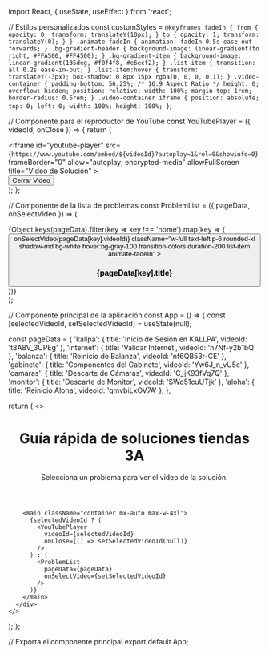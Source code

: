 import React, { useState, useEffect } from 'react';

// Estilos personalizados
const customStyles = `
  @keyframes fadeIn {
    from { opacity: 0; transform: translateY(10px); }
    to { opacity: 1; transform: translateY(0); }
  }
  .animate-fadeIn {
    animation: fadeIn 0.5s ease-out forwards;
  }
  .bg-gradient-header {
    background-image: linear-gradient(to right, #FFA500, #FF4500);
  }
  .bg-gradient-item {
    background-image: linear-gradient(135deg, #f0f4f8, #e6ecf2);
  }
  .list-item {
    transition: all 0.2s ease-in-out;
  }
  .list-item:hover {
    transform: translateY(-3px);
    box-shadow: 0 8px 15px rgba(0, 0, 0, 0.1);
  }
  .video-container {
    padding-bottom: 56.25%; /* 16:9 Aspect Ratio */
    height: 0;
    overflow: hidden;
    position: relative;
    width: 100%;
    margin-top: 1rem;
    border-radius: 0.5rem;
  }
  .video-container iframe {
    position: absolute;
    top: 0;
    left: 0;
    width: 100%;
    height: 100%;
  }
`;

// Componente para el reproductor de YouTube
const YouTubePlayer = ({ videoId, onClose }) => {
  return (
    <div className="w-full">
      <div className="video-container shadow-xl">
        <iframe
          id="youtube-player"
          src={`https://www.youtube.com/embed/${videoId}?autoplay=1&rel=0&showinfo=0`}
          frameBorder="0"
          allow="autoplay; encrypted-media"
          allowFullScreen
          title="Video de Solución"
        ></iframe>
      </div>
      <button
        onClick={onClose}
        className="mt-4 w-full bg-red-600 text-white py-3 rounded-lg font-bold hover:bg-red-700 transition-colors duration-200 shadow-md transform hover:scale-105"
      >
        Cerrar Video
      </button>
    </div>
  );
};

// Componente de la lista de problemas
const ProblemList = ({ pageData, onSelectVideo }) => (
  <div className="grid grid-cols-1 md:grid-cols-2 gap-6 p-6">
    {Object.keys(pageData).filter(key => key !== 'home').map(key => (
      <button
        key={key}
        onClick={() => onSelectVideo(pageData[key].videoId)}
        className="w-full text-left p-6 rounded-xl shadow-md bg-white hover:bg-gray-100 transition-colors duration-200 list-item animate-fadeIn"
      >
        <h3 className="text-lg font-semibold text-gray-800">{pageData[key].title}</h3>
      </button>
    ))}
  </div>
);

// Componente principal de la aplicación
const App = () => {
  const [selectedVideoId, setSelectedVideoId] = useState(null);

  const pageData = {
    'kallpa': {
      title: 'Inicio de Sesión en KALLPA',
      videoId: 't8A8V_3UPEg'
    },
    'internet': {
      title: 'Validar Internet',
      videoId: 'h7Nf-y2b1bQ'
    },
    'balanza': {
      title: 'Reinicio de Balanza',
      videoId: 'nf6QB53r-CE'
    },
    'gabinete': {
      title: 'Componentes del Gabinete',
      videoId: 'Yw6J_n_vU5c'
    },
    'camaras': {
      title: 'Descarte de Cámaras',
      videoId: 'C_jK93fVq7Q'
    },
    'monitor': {
      title: 'Descarte de Monitor',
      videoId: 'SWd51cuUTjk'
    },
    'aloha': {
      title: 'Reinicio Aloha',
      videoId: 'qmvbiLxOV7A'
    },
  };

  return (
    <>
      <style>{customStyles}</style>
      <div className="min-h-screen bg-gray-100 font-sans p-4">
        <header className="text-center py-8 bg-white rounded-xl shadow-lg mb-6 bg-gradient-header text-white">
          <h1 className="text-3xl md:text-4xl font-extrabold tracking-tight">Guía rápida de soluciones tiendas 3A</h1>
          <p className="mt-2 text-md md:text-lg">Selecciona un problema para ver el video de la solución.</p>
        </header>

        <main className="container mx-auto max-w-4xl">
          {selectedVideoId ? (
            <YouTubePlayer
              videoId={selectedVideoId}
              onClose={() => setSelectedVideoId(null)}
            />
          ) : (
            <ProblemList
              pageData={pageData}
              onSelectVideo={setSelectedVideoId}
            />
          )}
        </main>
      </div>
    </>
  );
};

// Exporta el componente principal
export default App;
